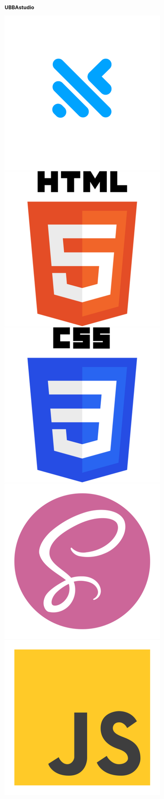 ### UBBAstudio
<img src="img/Group 3.svg" alt="">
<img src="img/html-5-svgrepo-com.svg" alt="">
<img src="img/css-3-svgrepo-com.svg" alt="">
<img src="img/scss2-svgrepo-com.svg" alt="">
<img src="img/js-svgrepo-com.svg" alt="">
